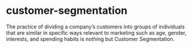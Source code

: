# customer-segmentation
The practice of dividing a company’s customers into groups of individuals that are similar in specific ways relevant to marketing such as age, gender, interests, and spending habits is nothing but Customer Segmentation.
